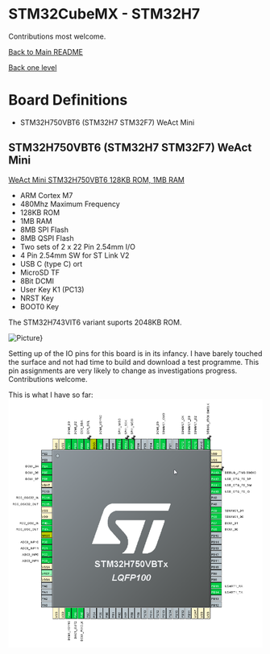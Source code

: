 # STM32CubeMX - STM32H7

Contributions most welcome.

[Back to Main README](../../README.md)

[Back one level](../README.md)

# Board Definitions
* STM32H750VBT6 (STM32H7 STM32F7) WeAct Mini

## STM32H750VBT6 (STM32H7 STM32F7) WeAct Mini

[WeAct Mini STM32H750VBT6 128KB ROM, 1MB RAM](https://github.com/WeActTC/MiniSTM32H7xx/blob/master/README.md)
* ARM Cortex M7
* 480Mhz Maximum Frequency
* 128KB ROM
* 1MB RAM
* 8MB SPI Flash
* 8MB QSPI Flash
* Two sets of 2 x 22 Pin 2.54mm I/O
* 4 Pin 2.54mm SW for ST Link V2
* USB C (type C) ort
* MicroSD TF
* 8Bit DCMI
* User Key K1 (PC13)
* NRST Key
* BOOT0 Key

The STM32H743VIT6 variant suports 2048KB ROM.

![Picture}](https://github.com/WeActTC/MiniSTM32H7xx/blob/master/Images/STM32H750VB_1.jpg)

Setting up of the IO pins for this board is in its infancy. I have barely touched the surface and not had time to build and download a test programme. This pin assignments are very likely to change as investigations progress.
Contributions welcome.

This is what I have so far:
![MCU Pinout](./STM32H750VBT6%20WeAct%20Mini%20MCU%20Pinout.png)


